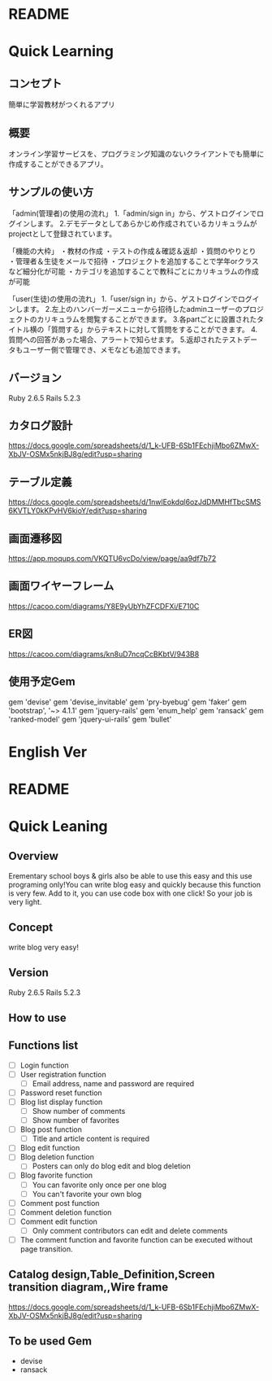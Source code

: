 # README

# Quick Learning

## コンセプト
簡単に学習教材がつくれるアプリ

## 概要
オンライン学習サービスを、プログラミング知識のないクライアントでも簡単に作成することができるアプリ。

## サンプルの使い方
「admin(管理者)の使用の流れ」
1.「admin/sign in」から、ゲストログインでログインします。
2.デモデータとしてあらかじめ作成されているカリキュラムがprojectとして登録されています。

「機能の大枠」
・教材の作成
・テストの作成＆確認＆返却
・質問のやりとり
・管理者＆生徒をメールで招待
・プロジェクトを追加することで学年orクラスなど細分化が可能
・カテゴリを追加することで教科ごとにカリキュラムの作成が可能

「user(生徒)の使用の流れ」
1.「user/sign in」から、ゲストログインでログインします。
2.左上のハンバーガーメニューから招待したadminユーザーのプロジェクトのカリキュラムを閲覧することができます。
3.各partごとに設置されたタイトル横の「質問する」からテキストに対して質問をすることができます。
4.質問への回答があった場合、アラートで知らせます。
5.返却されたテストデータもユーザー側で管理でき、メモなども追加できます。

## バージョン
Ruby 2.6.5
Rails 5.2.3

## カタログ設計
https://docs.google.com/spreadsheets/d/1_k-UFB-6Sb1FEchjiMbo6ZMwX-XbJV-OSMx5nkjBJ8g/edit?usp=sharing

## テーブル定義
https://docs.google.com/spreadsheets/d/1nwlEokdql6ozJdDMMHfTbcSMS6KVTLY0kKPvHV6kioY/edit?usp=sharing

## 画面遷移図
https://app.moqups.com/VKQTU6vcDo/view/page/aa9df7b72

## 画面ワイヤーフレーム
https://cacoo.com/diagrams/Y8E9yUbYhZFCDFXi/E710C

## ER図
https://cacoo.com/diagrams/kn8uD7ncqCcBKbtV/943B8

## 使用予定Gem
gem 'devise'
gem 'devise_invitable'
gem 'pry-byebug'
gem 'faker'
gem 'bootstrap', '~> 4.1.1'
gem 'jquery-rails'
gem 'enum_help'
gem 'ransack'
gem 'ranked-model'
gem 'jquery-ui-rails'
gem 'bullet'

# English Ver

# README

# Quick Leaning

## Overview
Erementary school boys & girls also be able to use this easy and this use programing only!You can write blog easy and quickly because this function is very few. Add to it, you can use code box with one click! So your job is very light.

## Concept
write blog very easy!

## Version
Ruby 2.6.5
Rails 5.2.3

## How to use



## Functions list
- [ ] Login function
- [ ] User registration function
  - [ ] Email address, name and password are required
- [ ] Password reset function
- [ ] Blog list display function
  - [ ] Show number of comments
  - [ ] Show number of favorites
- [ ] Blog post function
  - [ ] Title and article content is required
- [ ] Blog edit function
- [ ] Blog deletion function
  - [ ] Posters can only do blog edit and blog deletion
- [ ] Blog favorite function
  - [ ] You can favorite only once per one blog
  - [ ] You can't favorite your own blog
- [ ] Comment post function
- [ ] Comment deletion function
- [ ] Comment edit function
  - [ ] Only comment contributors can edit and delete comments
- [ ] The comment function and favorite function can be executed without page transition.

## Catalog design,Table_Definition,Screen transition diagram,,Wire frame
https://docs.google.com/spreadsheets/d/1_k-UFB-6Sb1FEchjiMbo6ZMwX-XbJV-OSMx5nkjBJ8g/edit?usp=sharing

## To be used Gem
* devise
* ransack
